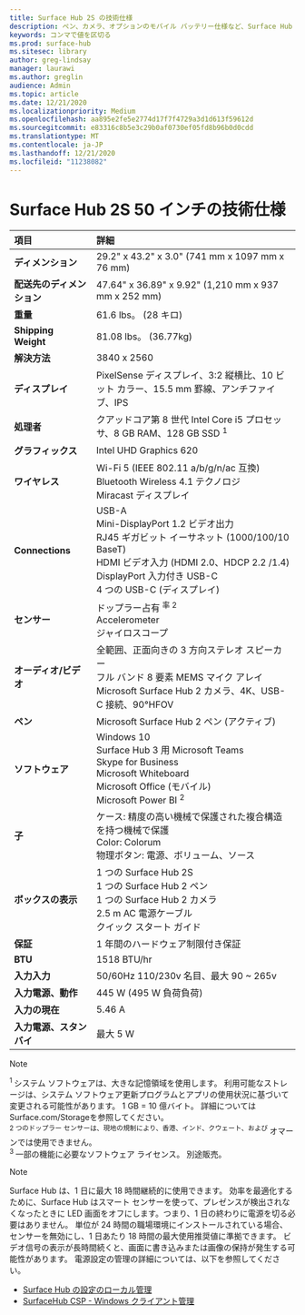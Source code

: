 ```yaml
---
title: Surface Hub 2S の技術仕様
description: ペン、カメラ、オプションのモバイル バッテリー仕様など、Surface Hub 2S の技術仕様をご覧ください。
keywords: コンマで値を区切る
ms.prod: surface-hub
ms.sitesec: library
author: greg-lindsay
manager: laurawi
ms.author: greglin
audience: Admin
ms.topic: article
ms.date: 12/21/2020
ms.localizationpriority: Medium
ms.openlocfilehash: aa895e2fe5e2774d17f7f4729a3d1d613f59612d
ms.sourcegitcommit: e83316c8b5e3c29b0af0730ef05fd8b96b0d0cdd
ms.translationtype: MT
ms.contentlocale: ja-JP
ms.lasthandoff: 12/21/2020
ms.locfileid: "11238082"
---
```

# Surface Hub 2S 50 インチの技術仕様

|**項目**|**詳細**|
|:------ |:--------- |
|**ディメンション**| 29.2" x 43.2" x 3.0" (741 mm x 1097 mm x 76 mm) |
|**配送先のディメンション**| 47.64" x 36.89" x 9.92" (1,210 mm x 937 mm x 252 mm)|
|**重量**| 61.6 lbs。 (28 キロ) |
|**Shipping Weight**| 81.08 lbs。 (36.77kg) |
|**解決方法**| 3840 x 2560 |
|**ディスプレイ**| PixelSense ディスプレイ、3:2 縦横比、10 ビット カラー、15.5 mm 罫線、アンチファイブ、IPS |
|**処理者**| クアッドコア第 8 世代 Intel Core i5 プロセッサ、8 GB RAM、128 GB SSD <sup> 1</sup> |
|**グラフィックス**| Intel UHD Graphics 620 |
|**ワイヤレス**| Wi-Fi 5 (IEEE 802.11 a/b/g/n/ac 互換) Bluetooth Wireless 4.1 テクノロジ <br> Miracast ディスプレイ |
|**Connections**| USB-A <br> Mini-DisplayPort 1.2 ビデオ出力 <br> RJ45 ギガビット イーサネット (1000/100/10 BaseT) <br> HDMI ビデオ入力 (HDMI 2.0、HDCP 2.2 /1.4) <br> DisplayPort 入力付き USB-C <br> 4 つの USB-C (ディスプレイ) |
|**センサー**| ドップラー占有 <sup> 率 2</sup> <br> Accelerometer <br> ジャイロスコープ |
|**オーディオ/ビデオ**| 全範囲、正面向きの 3 方向ステレオ スピーカー <br> フル バンド 8 要素 MEMS マイク アレイ <br> Microsoft Surface Hub 2 カメラ、4K、USB-C 接続、90°HFOV |
|**ペン**| Microsoft Surface Hub 2 ペン (アクティブ) |
|**ソフトウェア**| Windows 10 <br> Surface Hub 3 用 Microsoft Teams <sup></sup> <br> Skype for Business <br> Microsoft Whiteboard <br> Microsoft Office (モバイル) <br> Microsoft Power BI <sup> 2</sup> |
|**子**| ケース: 精度の高い機械で保護された複合構造を持つ機械で保護 <br> Color: Colorum <br> 物理ボタン: 電源、ボリューム、ソース |
|**ボックスの表示**| 1 つの Surface Hub 2S <br> 1 つの Surface Hub 2 ペン  <br> 1 つの Surface Hub 2 カメラ <br> 2.5 m AC 電源ケーブル <br> クイック スタート ガイド |
|**保証**| 1 年間のハードウェア制限付き保証 |
|**BTU**| 1518 BTU/hr |
|**入力入力**| 50/60Hz 110/230v 名目、最大 90 ~ 265v |
|**入力電源、動作**| 445 W (495 W 負荷負荷) |
|**入力の現在**| 5.46 A |
|**入力電源、スタンバイ**| 最大 5 W  |

> [!NOTE]
> <sup>1 </sup> システム ソフトウェアは、大きな記憶領域を使用します。 利用可能なストレージは、システム ソフトウェア更新プログラムとアプリの使用状況に基づいて変更される可能性があります。 1 GB = 10 億バイト。 詳細についてはSurface.com/Storageを参照してください。 <br> <sup>2 つのドップラー センサーは、現地の規制により、香港、インド、クウェート、および </sup> オマーンでは使用できません。
<br> <sup>3 </sup> 一部の機能に必要なソフトウェア ライセンス。 別途販売。<br> 

> [!NOTE]
> Surface Hub は、1 日に最大 18 時間継続的に使用できます。 効率を最適化するために、Surface Hub はスマート センサーを使って、プレゼンスが検出されなくなったときに LED 画面をオフにします。つまり、1 日の終わりに電源を切る必要はありません。 単位が 24 時間の職場環境にインストールされている場合、センサーを無効にし、1 日あたり 18 時間の最大使用推奨値に準拠できます。 ビデオ信号の表示が長時間続くと、画面に書き込みまたは画像の保持が発生する可能性があります。 電源設定の管理の詳細については、以下を参照してください。
>
> - [Surface Hub の設定のローカル管理](local-management-surface-hub-settings.md)
> - [SurfaceHub CSP - Windows クライアント管理](https://docs.microsoft.com/windows/client-management/mdm/surfacehub-csp)